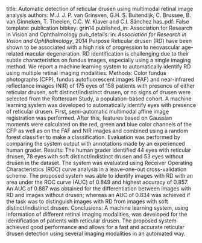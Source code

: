title: Automatic detection of reticular drusen using multimodal retinal image analysis
authors: M.J. J. P. van Grinsven, G.H. S. Buitendijk, C. Brussee, B. van Ginneken, T. Theelen, C.C. W. Klaver and C.I. Sánchez
has_pdf: False
template: publication
bibkey: grin14
published_in: Association for Research in Vision and Ophthalmology
pub_details: in: <i>Association for Research in Vision and Ophthalmology</i>, 2014
Purpose Reticular drusen (RD) have been shown to be associated with a high risk of progression to neovascular age-related macular degeneration. RD identification is challenging due to their subtle characteristics on fundus images, especially using a single imaging method. We report a machine learning system to automatically identify RD using multiple retinal imaging modalities. Methods: Color fundus photographs (CFP), fundus autofluorescent images (FAF) and near-infrared reflectance images (NIR) of 175 eyes of 158 patients with presence of either reticular drusen, soft distinct/indistinct drusen, or no signs of drusen were selected from the Rotterdam Study, a population-based cohort. A machine learning system was developed to automatically identify eyes with presence of reticular drusen. First, semi-automatic multimodal affine image registration was performed. After this, features based on Gaussian moments were calculated on the red, green and blue color channels of the CFP as well as on the FAF and NIR images and combined using a random forest classifier to make a classification. Evaluation was performed by comparing the system output with annotations made by an experienced human grader. Results: The human grader identified 44 eyes with reticular drusen, 78 eyes with soft distinct/indistinct drusen and 53 eyes without drusen in the dataset. The system was evaluated using Receiver Operating Characteristics (ROC) curve analysis in a leave-one-out cross-validation scheme. The proposed system was able to identify images with RD with an area under the ROC curve (AUC) of 0.849 and highest accuracy of 0.857. An AUC of 0.887 was obtained for the differentiation between images with RD and images without drusen; whereas an AUC of 0.834 was achieved if the task was to distinguish images with RD from images with soft distinct/indistinct drusen. Conclusions: A machine learning system, using information of different retinal imaging modalities, was developed for the identification of patients with reticular drusen. The proposed system achieved good performance and allows for a fast and accurate reticular drusen detection using several imaging modalities in an automated way.

